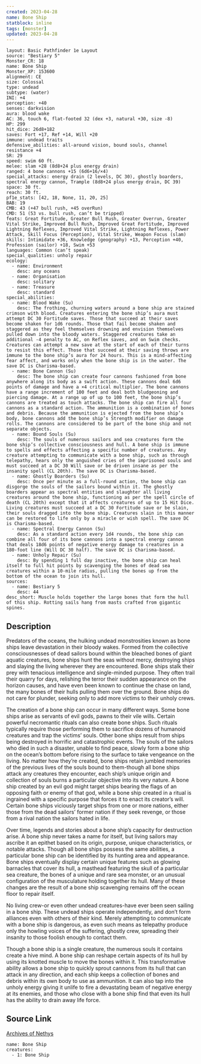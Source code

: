 ```yaml
---
created: 2023-04-28
name: Bone Ship
statblock: inline
tags: [monster]
updated: 2023-04-28
---
```

```statblock
layout: Basic Pathfinder 1e Layout
source: "Bestiary 5"
Monster_CR: 18
name: Bone Ship
Monster_XP: 153600
alignment: CE
size: Colossal
type: undead
subtype: (water)
INI: +4
perception: +40
senses: darkvision
aura: blood wake
AC: 36, touch 6, flat-footed 32 (dex +3, natural +30, size -8)
HP: 299
hit_dice: 26d8+182
saves: Fort +17, Ref +14, Will +20
immune: undead traits
defensive_abilities: all-around vision, bound souls, channel resistance +4
SR: 29
speed: swim 60 ft.
melee: slam +28 (8d8+24 plus energy drain)
ranged: 4 bone cannons +15 (6d6+16/×4)
special_attacks: energy drain (2 levels, DC 30), ghostly boarders, spectral energy cannon, Trample (8d8+24 plus energy drain, DC 39)
space: 30 ft.
reach: 30 ft.
pf1e_stats: [42, 18, None, 11, 20, 25]
BAB: 19
CMB: 43 (+47 bull rush, +45 overRun)
CMD: 51 (53 vs. bull rush, can’t be tripped)
feats: Great Fortitude, Greater Bull Rush, Greater Overrun, Greater Vital Strike, Improved Bull Rush, Improved Great Fortitude, Improved Lightning Reflexes, Improved Vital Strike, Lightning Reflexes, Power Attack, Skill Focus (Perception), Vital Strike, Weapon Focus (slam)
skills: Intimidate +36, Knowledge (geography) +13, Perception +40, Profession (sailor) +18, Swim +53
languages: Common (can’t speak)
special_qualities: unholy repair
ecology:
  - name: Environment
    desc: any oceans
  - name: Organisation
    desc: solitary
  - name: Treasure
    desc: standard
special_abilities:
  - name: Blood Wake (Su)
    desc: The frothing, churning waters around a bone ship are stained crimson with blood. Creatures entering the bone ship’s aura must attempt DC 30 Fortitude saves. Those that succeed at their saves become shaken for 1d6 rounds. Those that fail become shaken and staggered as they feel themselves drowning and envision themselves pulled down into the bloody waters. Staggered creatures take an additional -4 penalty to AC, on Reflex saves, and on Swim checks. Creatures can attempt a new save at the start of each of their turns to resist this effect. Those that succeed at their saving throws are immune to the bone ship’s aura for 24 hours. This is a mind-affecting fear affect, and works only when the bone ship is in the water. The save DC is Charisma-based.
  - name: Bone Cannon (Su)
    desc: The bone ship can create four cannons fashioned from bone anywhere along its body as a swift action. These cannons deal 6d6 points of damage and have a ×4 critical multiplier. The bone cannons have a range increment of 100 feet and deal both bludgeoning and piercing damage. At a range up of up to 100 feet, the bone ship’s cannons are treated as touch attacks. The bone ship can fire all four cannons as a standard action. The ammunition is a combination of bones and debris. Because the ammunition is ejected from the bone ship’s body, bone cannons add the bone ship’s Strength modifier on damage rolls. The cannons are considered to be part of the bone ship and not separate objects.
  - name: Bound Souls (Su)
    desc: The souls of numerous sailors and sea creatures form the bone ship’s collective consciousness and hull. A bone ship is immune to spells and effects affecting a specific number of creatures. Any creature attempting to communicate with a bone ship, such as through telepathy, hears only the anguished cries of the imprisoned souls and must succeed at a DC 30 Will save or be driven insane as per the insanity spell (CL 20th). The save DC is Charisma-based.
  - name: Ghostly Boarders (Su)
    desc: Once per minute as a full-round action, the bone ship can disgorge the souls of the sailors bound within it. The ghostly boarders appear as spectral entities and slaughter all living creatures around the bone ship, functioning as per the spell circle of death (CL 20th) except that it affects creatures of up to 15 Hit Dice. Living creatures must succeed at a DC 30 Fortitude save or be slain, their souls dragged into the bone ship. Creatures slain in this manner can be restored to life only by a miracle or wish spell. The save DC is Charisma-based.
  - name: Spectral Energy Cannon (Su)
    desc: As a standard action every 1d4 rounds, the bone ship can combine all four of its bone cannons into a spectral energy cannon that deals 18d6 points of negative energy damage to creatures in a 180-foot line (Will DC 30 half). The save DC is Charisma-based.
  - name: Unholy Repair (Su)
    desc: By spending 1 full day inactive, the bone ship can heal itself to full hit points by scavenging the bones of dead sea creatures within a 10-mile radius, pulling the bones up from the bottom of the ocean to join its hull.
sources:
  - name: Bestiary 5
    desc: 44
desc_short: Muscle holds together the large bones that form the hull of this ship. Rotting sails hang from masts crafted from gigantic spines.
```
## Description
Predators of the oceans, the hulking undead monstrosities known as bone ships leave devastation in their bloody wakes. Formed from the collective consciousnesses of dead sailors bound within the bleached bones of giant aquatic creatures, bone ships hunt the seas without mercy, destroying ships and slaying the living wherever they are encountered. Bone ships stalk their prey with tenacious intelligence and single-minded purpose. They often trail their quarry for days, relishing the terror their sudden appearance on the horizon causes, and have even been known to continue the chase on land, the many bones of their hulls pulling them over the ground. Bone ships do not care for plunder, seeking only to add more victims to their unholy crews.

The creation of a bone ship can occur in many different ways. Some bone ships arise as servants of evil gods, pawns to their vile wills. Certain powerful necromantic rituals can also create bone ships. Such rituals typically require those performing them to sacrifice dozens of humanoid creatures and trap the victims’ souls. Other bone ships result from ships being destroyed in horrific and catastrophic events. The souls of the sailors who died in such a disaster, unable to find peace, slowly form a bone ship on the ocean’s bottom before rising to the surface to take vengeance on the living. No matter how they’re created, bone ships retain jumbled memories of the previous lives of the souls bound to them-though all bone ships attack any creatures they encounter, each ship’s unique origin and collection of souls burns a particular objective into its very nature. A bone ship created by an evil god might target ships bearing the flags of an opposing faith or enemy of that god, while a bone ship created in a ritual is ingrained with a specific purpose that forces it to enact its creator’s will. Certain bone ships viciously target ships from one or more nations, either those from the dead sailors’ former nation if they seek revenge, or those from a rival nation the sailors hated in life.

Over time, legends and stories about a bone ship’s capacity for destruction arise. A bone ship never takes a name for itself, but living sailors may ascribe it an epithet based on its origin, purpose, unique characteristics, or notable attacks. Though all bone ships possess the same abilities, a particular bone ship can be identified by its hunting area and appearance. Bone ships eventually display certain unique features such as glowing barnacles that cover its hull, a masthead featuring the skull of a particular sea creature, the bones of a unique and rare sea monster, or an unusual configuration of the musculature holding together its hull. Many of these changes are the result of a bone ship scavenging remains off the ocean floor to repair itself.

No living crew-or even other undead creatures-have ever been seen sailing in a bone ship. These undead ships operate independently, and don’t form alliances even with others of their kind. Merely attempting to communicate with a bone ship is dangerous, as even such means as telepathy produce only the howling voices of the suffering, ghostly crew, spreading their insanity to those foolish enough to contact them.

Though a bone ship is a single creature, the numerous souls it contains create a hive mind. A bone ship can reshape certain aspects of its hull by using its knotted muscle to move the bones within it. This transformative ability allows a bone ship to quickly sprout cannons from its hull that can attack in any direction, and each ship keeps a collection of bones and debris within its own body to use as ammunition. It can also tap into the unholy energy giving it unlife to fire a devastating beam of negative energy at its enemies, and those who close with a bone ship find that even its hull has the ability to drain away life force.
## Source Link
[Archives of Nethys](https://aonprd.com/MonsterDisplay.aspx?ItemName=Bone%20Ship)
```encounter-table
name: Bone Ship
creatures:
  - 1: Bone Ship
```
